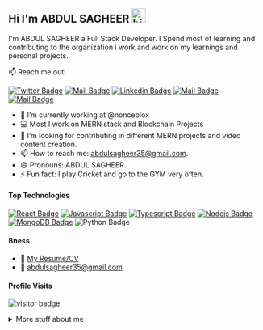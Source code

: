 ## Hi I'm ABDUL SAGHEER <img src="https://user-images.githubusercontent.com/1303154/88677602-1635ba80-d120-11ea-84d8-d263ba5fc3c0.gif" width="28px" height="28px" alt="hi">

I'm ABDUL SAGHEER a Full Stack Developer. I Spend most of learning and contributing to the organization i work and work on my learnings and personal projects.

:mailbox: Reach me out!

[![Twitter Badge](https://img.shields.io/badge/-@Ipenywis-1ca0f1?style=flat&labelColor=1ca0f1&logo=twitter&logoColor=white&link=https://twitter.com/abdulsagheer29)](https://twitter.com/abdulsagheer29) [![Mail Badge](https://img.shields.io/badge/-ABDUL-SAGHEER-e74c3c?style=flat&labelColor=e74c3c&logo=youtube&logoColor=white)](https://www.youtube.com/channel/UCDD4l-7vrO6aVlM0Nec2KAA) [![Linkedin Badge](https://img.shields.io/badge/-ABDUL-SAGHEER-0e76a8?style=flat&labelColor=0e76a8&logo=linkedin&logoColor=white)](https://www.linkedin.com/in/abdul-sagheer-2a529b178/) [![Mail Badge](https://img.shields.io/badge/-@abdulsagheer35@gmail.com-e84393?style=flat&labelColor=e84393&logo=instagram&logoColor=white)](https://instagram.com/abdul__sagheer) [![Mail Badge](https://img.shields.io/badge/-abdul__sagheer-c0392b?style=flat&labelColor=c0392b&logo=gmail&logoColor=white)](mailto:abdulsagheer35@gmail.com)

<!-- TODO: Add last video link -->

- 🔭 I’m currently working at @nonceblox
- :computer: Most I work on MERN stack and Blockchain Projects
- 🤔 I’m looking for contributing in different MERN projects and video content creation.
- 📫 How to reach me: abdulsagheer35@gmail.com.
- 😄 Pronouns: ABDUL SAGHEER.
- ⚡ Fun fact: I play Cricket and go to the GYM very often.

#### Top Technologies

<!-- TODO: Make technologies links takes you to repositories -->

[![React Badge](https://img.shields.io/badge/-React-61DBFB?style=for-the-badge&labelColor=black&logo=react&logoColor=61DBFB)](#) [![Javascript Badge](https://img.shields.io/badge/-Javascript-F0DB4F?style=for-the-badge&labelColor=black&logo=javascript&logoColor=F0DB4F)](#) [![Typescript Badge](https://img.shields.io/badge/-Typescript-007acc?style=for-the-badge&labelColor=black&logo=typescript&logoColor=007acc)](#) [![Nodejs Badge](https://img.shields.io/badge/-Nodejs-3C873A?style=for-the-badge&labelColor=black&logo=node.js&logoColor=3C873A)](#) [![MongoDB Badge](https://img.shields.io/badge/MongoDB-47A248.svg?style=for-the-badge&labelColor=black&logo=MongoDB&logoColor=green)](#) ![Python Badge](https://img.shields.io/badge/Python-3776AB.svg?style=for-the-badge&labelColor=black&logo=Python&logoColor=yellow)


#### Bness
- :paperclip: [My Resume/CV](https://github.com/ipenywis/ipenywis/blob/master/resumes/resume%20v1.0.pdf)
- :email: abdulsagheer35@gmail.com


#### Profile Visits 

![visitor badge](https://visitor-badge.glitch.me/badge?page_id=jwenjian.visitor-badge&left_text=MyPageVisitors)

<details>
<summary>
  More stuff about me
</summary>


I'm a Software developer practicing for over 2 years with JavaScript, Python(Django), Solidity as a Backend Framework, and MERN stack for Full-stack development, I I like trying something new every day which keeps me motivated to explore new things and get better at them.

✔ Found Interest in BlockChain development for developing ⬘Ethereum Smart Contracts, Decentralized Apps, Cryptocurrency, Web3 JS,

✔ I have a keen interest in Python Programming and Full-stack Web development with HTML5, CSS3, Javascript, React JS, Vue JS, TypeScript, and Nest JS.

✔ I love developing and designing the website, designing a well-animated website with the power of Django, and Node js as a backend Framework.

✔ I have worked with many Databases like MySQL, PostgreSQL, and MongoDB to store data for my projects.

✔ I have also explored AI, ML, and Data Science.

------------------------------------------

Core skills:- Html5, CSS3, JavaScript, React js, Python, Django, Vue JS, TypeScript, Nest JS, Solidity, Node js, SQL, OOPS, Ethereum Smart-Contract, Data Structures and Algorithms, System Design.

------------------------------------------

Soft skills:- Team Lead, Project Management, Time Management. Fast-paced learning, Problem Solving, Adaptability, Team Management.

------------------------------------------

Gmail: - abdulsagheer35@gmail.com

------------------------------------------

Github: - https://github.com/abdulsagheer

#### Coding Stats

<!--START_SECTION:waka-->
```text
JavaScript   15 hrs 41 mins  ████████████████████▓░░░░   82.29 % 
HTML         1 hr 50 mins    ██▒░░░░░░░░░░░░░░░░░░░░░░   09.61 % 
CSS          1 hr 27 mins    ██░░░░░░░░░░░░░░░░░░░░░░░   07.63 % 
Other        2 mins          ░░░░░░░░░░░░░░░░░░░░░░░░░   00.25 % 
```
<!--END_SECTION:waka-->

#### Github Stats

[![ABDUL SAGHEER's GitHub stats](https://github-readme-stats.vercel.app/api?username=abdulsagheer)](https://github.com/abdulsagheer/github-readme-stats)

</details>
